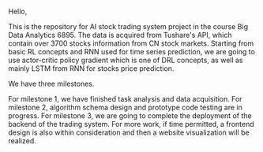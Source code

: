 Hello,

This is the repository for AI stock trading system project in the course Big Data Analytics 6895.
The data is acquired from Tushare's API, which contain over 3700 stocks information from CN stock markets.
Starting from basic RL concepts and RNN used for time series prediction, we are going to use actor-critic policy gradient which is one of DRL concepts, as well as mainly LSTM from RNN for stocks price prediction.

We have three milestones.

For milestone 1, we have finished task analysis and data acquisition.
For milestone 2, algorithm schema design and prototype code testing are in progress.
For milestone 3, we are going to complete the deployment of the backend  of the trading system.
For more work, if time permitted, a frontend design is also within consideration and then a website visualization will be realized. 